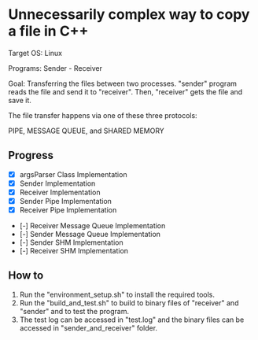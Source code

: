 # Unnecessarily complex way to copy a file in C++

Target OS: Linux

Programs: Sender - Receiver

Goal: Transferring the files between two processes. "sender" program reads the file and send it to "receiver". Then, "receiver" gets the file and save it.

The file transfer happens via one of these three protocols:

PIPE, MESSAGE QUEUE, and SHARED MEMORY

## Progress

- [x] argsParser Class Implementation
- [x] Sender Implementation
- [x] Receiver Implementation
- [x] Sender Pipe Implementation
- [x] Receiver Pipe Implementation
- [-] Receiver Message Queue Implementation
- [-] Sender Message Queue Implementation
- [-] Sender SHM Implementation
- [-] Receiver SHM Implementation

## How to

1. Run the "environment_setup.sh" to install the required tools.
2. Run the "build_and_test.sh" to build to binary files of "receiver" and "sender" and to test the program.
3. The test log can be accessed in "test.log" and the binary files can be accessed in "sender_and_receiver" folder.